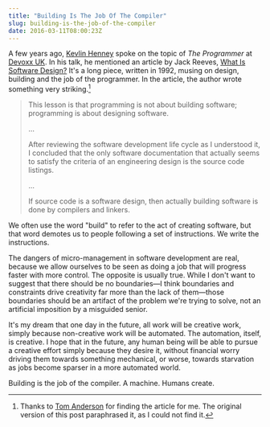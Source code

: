 ```yaml
---
title: "Building Is The Job Of The Compiler"
slug: building-is-the-job-of-the-compiler
date: 2016-03-11T08:00:23Z
---
```


A few years ago, [Kevlin Henney][@KevlinHenney] spoke on the topic of *The Programmer* at [Devoxx UK][]. In his talk, he mentioned an article by Jack Reeves, [What Is Software Design?][] It's a long piece, written in 1992, musing on design, building and the job of the programmer. In the article, the author wrote something very striking.[^Thanks to @tomwhoscontrary]

> This lesson is that programming is not about building software; programming is about designing software.
>
> ...
>
> After reviewing the software development life cycle as I understood it, I concluded that the only software documentation that actually seems to satisfy the criteria of an engineering design is the source code listings.
>
> ...
>
> If source code is a software design, then actually building software is done by compilers and linkers.

<!--more-->

We often use the word "build" to refer to the act of creating software, but that word demotes us to people following a set of instructions. We write the instructions.

The dangers of micro-management in software development are real, because we allow ourselves to be seen as doing a job that will progress faster with more control. The opposite is usually true. While I don't want to suggest that there should be no boundaries—I think boundaries and constraints drive creativity far more than the lack of them—those boundaries should be an artifact of the problem we're trying to solve, not an artificial imposition by a misguided senior.

It's my dream that one day in the future, all work will be creative work, simply because non-creative work will be automated. The automation, itself, is creative. I hope that in the future, any human being will be able to pursue a creative effort simply because they desire it, without financial worry driving them towards something mechanical, or worse, towards starvation as jobs become sparser in a more automated world.

Building is the job of the compiler. A machine. Humans create.

[^Thanks to @tomwhoscontrary]: Thanks to [Tom Anderson][@tomwhoscontrary] for finding the article for me. The original version of this post paraphrased it, as I could not find it.

[What Is Software Design?]: http://www.bleading-edge.com/Publications/C++Journal/Cpjour2.htm
[@KevlinHenney]: https://twitter.com/KevlinHenney
[@tomwhoscontrary]: https://twitter.com/tomwhoscontrary
[Devoxx UK]: http://www.devoxx.co.uk/

